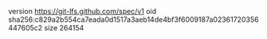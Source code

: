 version https://git-lfs.github.com/spec/v1
oid sha256:c829a2b554ca7eada0d1517a3aeb14de4bf3f6009187a02361720356447605c2
size 264154
